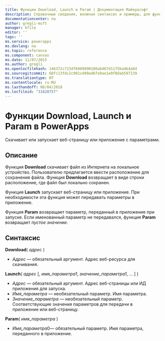 ```yaml
---
title: Функции Download, Launch и Param | Документация Майкрософт
description: Справочные сведения, включая синтаксис и примеры, для функций Download, Launch и Param в PowerApps
documentationcenter: na
author: gregli-msft
manager: kfile
editor: ''
tags: ''
ms.service: powerapps
ms.devlang: na
ms.topic: reference
ms.component: canvas
ms.date: 11/07/2015
ms.author: gregli
ms.openlocfilehash: 146372c723df6089890100abd67d1175ba4b4a04
ms.sourcegitcommit: 68fc13fdc2c991c499ad6fe9ae1e0f8dab597139
ms.translationtype: HT
ms.contentlocale: ru-RU
ms.lasthandoff: 06/04/2018
ms.locfileid: "31828757"
---
```

# <a name="download-launch-and-param-functions-in-powerapps"></a>Функции Download, Launch и Param в PowerApps
Скачивает или запускает веб-страницу или приложение с параметрами.  

## <a name="description"></a>Описание
Функция **Download** скачивает файл из Интернета на локальное устройство.  Пользователю предлагается ввести расположение для сохранения файла.  Функция **Download** возвращает в виде строки расположение, где файл был локально сохранен.  

Функция **Launch** запускает веб-страницу или приложение.  При необходимости эта функция может передавать параметры в приложение.  

Функция **Param** возвращает параметр, переданный в приложение при запуске.  Если именованный параметр не передавался, функция **Param** возвращает *пустое значение*.

## <a name="syntax"></a>Синтаксис
**Download**( *адрес* )

* *Адрес* — обязательный аргумент.  Адрес веб-ресурса для скачивания.

**Launch**( *адрес* [, *имя_параметра1*, *значение_параметра1*, ... ] )

* *Адрес* — обязательный аргумент.  Адрес веб-страницы или ИД приложения для запуска.
* *Имя_параметра* — необязательный параметр.  Имя параметра.
* *Значение_параметра* — необязательный параметр.  Соответствующие значения параметров для передачи в приложение или веб-страницу.

**Param**( *имя_параметра* )

* *Имя_параметра*0— обязательный параметр.  Имя параметра, переданного в приложение.

